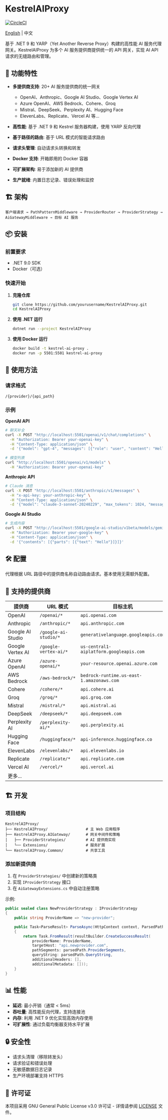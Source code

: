 # KestrelAIProxy

[![CircleCI](https://dl.circleci.com/status-badge/img/circleci/9a4zSW4Kt4bK39F5t1m5WR/XiupSmJYh6VGA6D7gtZdJp/tree/main.svg?style=svg)](https://dl.circleci.com/status-badge/redirect/circleci/9a4zSW4Kt4bK39F5t1m5WR/XiupSmJYh6VGA6D7gtZdJp/tree/main)

[English](README.md) | 中文


基于 .NET 9 和 YARP（Yet Another Reverse Proxy）构建的高性能 AI 服务代理网关。KestrelAIProxy 为多个 AI 服务提供商提供统一的 API 网关，实现 AI API 请求的无缝路由和管理。

## 🚀 功能特性

- **多提供商支持**: 20+ AI 服务提供商的统一网关
  - OpenAI、Anthropic、Google AI Studio、Google Vertex AI
  - Azure OpenAI、AWS Bedrock、Cohere、Groq
  - Mistral、DeepSeek、Perplexity AI、Hugging Face
  - ElevenLabs、Replicate、Vercel AI 等...

- **高性能**: 基于 .NET 9 和 Kestrel 服务器构建，使用 YARP 反向代理
- **基于路径的路由**: 基于 URL 模式的智能请求路由
- **请求头管理**: 自动请求头转换和转发
- **Docker 支持**: 开箱即用的 Docker 容器
- **可扩展架构**: 易于添加新的 AI 提供商
- **生产就绪**: 内置日志记录、错误处理和监控

## 🏗️ 架构

```
客户端请求 → PathPatternMiddleware → ProviderRouter → ProviderStrategy → AiGatewayMiddleware → 目标 AI 服务
```

## 📦 安装

### 前置要求
- .NET 9.0 SDK
- Docker（可选）

### 快速开始

1. **克隆仓库**
   ```bash
   git clone https://github.com/yourusername/KestrelAIProxy.git
   cd KestrelAIProxy
   ```

2. **使用 .NET 运行**
   ```bash
   dotnet run --project KestrelAIProxy
   ```

3. **使用 Docker 运行**
   ```bash
   docker build -t kestrel-ai-proxy .
   docker run -p 5501:5501 kestrel-ai-proxy
   ```

## 🔧 使用方法

### 请求格式
```
/{provider}/{api_path}
```

### 示例

**OpenAI API**
```bash
# 聊天补全
curl -X POST "http://localhost:5501/openai/v1/chat/completions" \
  -H "Authorization: Bearer your-openai-key" \
  -H "Content-Type: application/json" \
  -d '{"model": "gpt-4", "messages": [{"role": "user", "content": "Hello"}]}'

# 模型列表
curl "http://localhost:5501/openai/v1/models" \
  -H "Authorization: Bearer your-openai-key"
```

**Anthropic API**
```bash
# Claude 消息
curl -X POST "http://localhost:5501/anthropic/v1/messages" \
  -H "x-api-key: your-anthropic-key" \
  -H "Content-Type: application/json" \
  -d '{"model": "claude-3-sonnet-20240229", "max_tokens": 1024, "messages": [{"role": "user", "content": "Hello"}]}'
```

**Google AI Studio**
```bash
# 生成内容
curl -X POST "http://localhost:5501/google-ai-studio/v1beta/models/gemini-pro:generateContent" \
  -H "Authorization: Bearer your-google-key" \
  -H "Content-Type: application/json" \
  -d '{"contents": [{"parts": [{"text": "Hello"}]}]}'
```

## 🛠️ 配置

代理根据 URL 路径中的提供商名称自动路由请求。基本使用无需额外配置。

## 🔌 支持的提供商

| 提供商 | URL 模式 | 目标主机 |
|--------|----------|----------|
| OpenAI | `/openai/*` | `api.openai.com` |
| Anthropic | `/anthropic/*` | `api.anthropic.com` |
| Google AI Studio | `/google-ai-studio/*` | `generativelanguage.googleapis.com` |
| Google Vertex AI | `/google-vertex-ai/*` | `us-central1-aiplatform.googleapis.com` |
| Azure OpenAI | `/azure-openai/*` | `your-resource.openai.azure.com` |
| AWS Bedrock | `/aws-bedrock/*` | `bedrock-runtime.us-east-1.amazonaws.com` |
| Cohere | `/cohere/*` | `api.cohere.ai` |
| Groq | `/groq/*` | `api.groq.com` |
| Mistral | `/mistral/*` | `api.mistral.ai` |
| DeepSeek | `/deepseek/*` | `api.deepseek.com` |
| Perplexity AI | `/perplexity-ai/*` | `api.perplexity.ai` |
| Hugging Face | `/huggingface/*` | `api-inference.huggingface.co` |
| ElevenLabs | `/elevenlabs/*` | `api.elevenlabs.io` |
| Replicate | `/replicate/*` | `api.replicate.com` |
| Vercel AI | `/vercel/*` | `api.vercel.ai` |
| 更多... | | |

## 🏗️ 开发

### 项目结构
```
KestrelAIProxy/
├── KestrelAIProxy/                 # 主 Web 应用程序
├── KestrelAIProxy.AIGateway/       # 网关中间件和策略
│   ├── ProviderStrategies/         # AI 提供商实现
│   └── Extensions/                 # 服务扩展
└── KestrelAIProxy.Common/          # 共享工具
```

### 添加新提供商

1. 在 `ProviderStrategies/` 中创建新的策略类
2. 实现 `IProviderStrategy` 接口
3. 在 `AiGatewayExtensions.cs` 中自动注册策略

示例:
```csharp
public sealed class NewProviderStrategy : IProviderStrategy
{
    public string ProviderName => "new-provider";

    public Task<ParseResult> ParseAsync(HttpContext context, ParsedPath parsedPath)
    {
        return Task.FromResult(resultBuilder.CreateSuccessResult(
            providerName: ProviderName,
            targetHost: "api.newprovider.com",
            pathSegments: parsedPath.ProviderSegments,
            queryString: parsedPath.QueryString,
            additionalHeaders: [],
            additionalMetadata: []));
    }
}
```

## 📊 性能

- **延迟**: 最小开销（通常 < 5ms）
- **吞吐量**: 高性能反向代理，支持连接池
- **内存**: 利用 .NET 9 优化实现高效内存使用
- **可扩展性**: 通过负载均衡器支持水平扩展

## 🔒 安全性

- 请求头清理（移除转发头）
- 请求验证和错误处理
- 无敏感数据日志记录
- 生产环境部署支持 HTTPS

## 📝 许可证

本项目采用 GNU General Public License v3.0 许可证 - 详情请参阅 [LICENSE](LICENSE) 文件。
